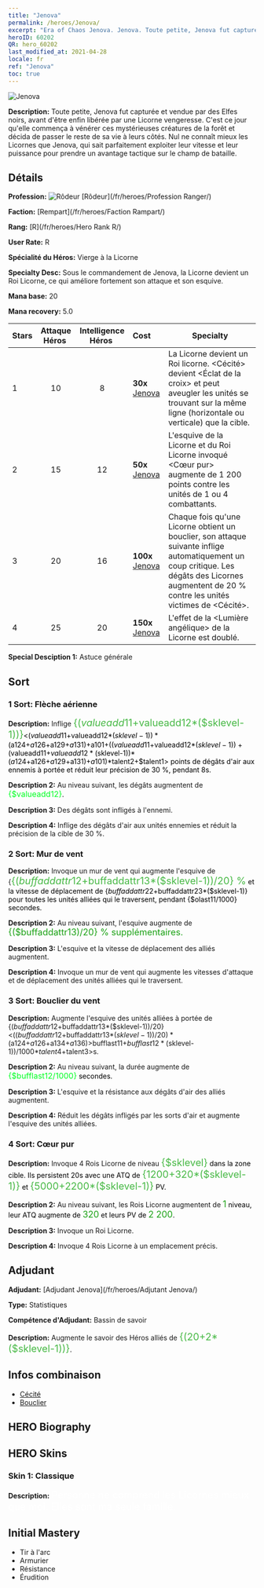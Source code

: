 ```yaml
---
title: "Jenova"
permalink: /heroes/Jenova/
excerpt: "Era of Chaos Jenova. Jenova. Toute petite, Jenova fut capturée et vendue par des Elfes noirs, avant d'être enfin libérée par une Licorne vengeresse. C'est ce jour qu'elle commença à vénérer ces mystérieuses créatures de la forêt et décida de passer le reste de sa vie à leurs côtés. Nul ne connaît mieux les Licornes que Jenova, qui sait parfaitement exploiter leur vitesse et leur puissance pour prendre un avantage tactique sur le champ de bataille."
heroID: 60202
QR: hero_60202
last_modified_at: 2021-04-28
locale: fr
ref: "Jenova"
toc: true
---
```

  ![Jenova](/images/h/h_Ylthin.jpg)

 **Description:** Toute petite, Jenova fut capturée et vendue par des Elfes noirs, avant d'être enfin libérée par une Licorne vengeresse. C'est ce jour qu'elle commença à vénérer ces mystérieuses créatures de la forêt et décida de passer le reste de sa vie à leurs côtés. Nul ne connaît mieux les Licornes que Jenova, qui sait parfaitement exploiter leur vitesse et leur puissance pour prendre un avantage tactique sur le champ de bataille.
## Détails
 **Profession:** ![Rôdeur](/images/h/h_prof_3.png)  [Rôdeur](/fr/heroes/Profession Ranger/)

 **Faction:** [Rempart](/fr/heroes/Faction Rampart/)

 **Rang:** [R](/fr/heroes/Hero Rank R/)

 **User Rate:** R

 **Spécialité du Héros:** Vierge à la Licorne

 **Specialty Desc:** Sous le commandement de Jenova, la Licorne devient un Roi Licorne, ce qui améliore fortement son attaque et son esquive.

 **Mana base:** 20

 **Mana recovery:** 5.0


  | Stars | Attaque Héros  | Intelligence Héros  | Cost |     Specialty     |
  |---------|:---------------:|:---------------:|:--|--------------------|
  |    1    | 10 | 8 | **30x** [Jenova](/ItemsFR/her_365/) | La Licorne devient un Roi licorne. <Cécité> devient <Éclat de la croix> et peut aveugler les unités se trouvant sur la même ligne (horizontale ou verticale) que la cible. |
  |    2    | 15 | 12 | **50x** [Jenova](/ItemsFR/her_365/) | L'esquive de la Licorne et du Roi Licorne invoqué <Cœur pur> augmente de 1 200 points contre les unités de 1 ou 4 combattants. |
  |    3    | 20 | 16 | **100x** [Jenova](/ItemsFR/her_365/) | Chaque fois qu'une Licorne obtient un bouclier, son attaque suivante inflige automatiquement un coup critique. Les dégâts des Licornes augmentent de 20 % contre les unités victimes de <Cécité>. |
  |    4    | 25 | 20 | **150x** [Jenova](/ItemsFR/her_365/) | L'effet de la <Lumière angélique> de la Licorne est doublé. |

 **Special Desciption 1:** Astuce générale

## Sort
### 1 Sort: Flèche aérienne
 **Description:** Inflige <span style="color: #48b946;font-size:20px">{($valueadd11+$valueadd12*($sklevel-1))}</span><span style="color: black"><($valueadd11+$valueadd12*($sklevel-1))*($a124+$a126+$a129+$a131)+$a101+(($valueadd11+$valueadd12*($sklevel-1))+($valueadd11+$valueadd12*($sklevel-1))*($a124+$a126+$a129+$a131)+$a101)*$talent2+$talent1> points de dégâts d'air aux ennemis à portée et réduit leur précision de 30 %, pendant 8s.

 **Description 2:** Au niveau suivant, les dégâts augmentent de <span style="color: #00ff22;font-size:16px">{$valueadd12}</span><span style="color: black">.

 **Description 3:** Des dégâts sont infligés à l'ennemi.

 **Description 4:** Inflige des dégâts d'air aux unités ennemies et réduit la précision de la cible de 30 %.

### 2 Sort: Mur de vent
 **Description:** Invoque un mur de vent qui augmente l'esquive de {<span style="color: #48b946;font-size:20px">{($buffaddattr12+$buffaddattr13*($sklevel-1))/20} %</span><span style="color: black"> et la vitesse de déplacement de {$buffaddattr22+$buffaddattr23*($sklevel-1)} pour toutes les unités alliées qui le traversent, pendant {$olast11/1000} secondes.

 **Description 2:** Au niveau suivant, l'esquive augmente de <span style="color: #1ca216;font-size:18px">{($buffaddattr13)/20} % supplémentaires.</span><span style="color: black">

 **Description 3:** L'esquive et la vitesse de déplacement des alliés augmentent.

 **Description 4:** Invoque un mur de vent qui augmente les vitesses d'attaque et de déplacement des unités alliées qui le traversent.

### 3 Sort: Bouclier du vent
 **Description:** Augmente l'esquive des unités alliées à portée de {($buffaddattr12+$buffaddattr13*($sklevel-1))/20}<(($buffaddattr12+$buffaddattr13*($sklevel-1))/20)*($a124+$a126+$a134+$a136)> % et les immunise contre les sorts d'air pendant <span style="color: #48b946;font-size:20px">{($bufflast11+$bufflast12*($sklevel-1))/1000}</span><span style="color: black"><($bufflast11+$bufflast12*($sklevel-1))/1000*$talent4+$talent3>s.

 **Description 2:** Au niveau suivant, la durée augmente de <span style="color: #00ff22;font-size:16px">{$bufflast12/1000}</span><span style="color: black"> secondes.

 **Description 3:** L'esquive et la résistance aux dégâts d'air des alliés augmentent.

 **Description 4:** Réduit les dégâts infligés par les sorts d'air et augmente l'esquive des unités alliées.

### 4 Sort: Cœur pur
 **Description:** Invoque 4 Rois Licorne de niveau <span style="color: #48b946;font-size:20px">{$sklevel}</span><span style="color: black"> dans la zone cible. Ils persistent 20s avec une ATQ de <span style="color: #48b946;font-size:20px">{1200+320*($sklevel-1)}</span><span style="color: black"> et <span style="color: #48b946;font-size:20px">{5000+2200*($sklevel-1)}</span><span style="color: black"> PV.

 **Description 2:** Au niveau suivant, les Rois Licorne augmentent de <span style="color: #1ca216;font-size:18px">1</span><span style="color: black"> niveau, leur ATQ augmente de <span style="color: #1ca216;font-size:18px">320</span><span style="color: black"> et leurs PV de <span style="color: #1ca216;font-size:18px">2 200</span><span style="color: black">.

 **Description 3:** Invoque un Roi Licorne.

 **Description 4:** Invoque 4 Rois Licorne à un emplacement précis.


## Adjudant

 **Adjudant:**  [Adjudant Jenova](/fr/heroes/Adjutant Jenova/) 

 **Type:**  Statistiques 

 **Compétence d'Adjudant:**  Bassin de savoir 

 **Description:** Augmente le savoir des Héros alliés de <span style="color: #48b946;font-size:20px">{(20+2*($sklevel-1))}</span><span style="color: black">.

## Infos combinaison

* [Cécité](/fr/combination/Cécité/) 
* [Bouclier](/fr/combination/Bouclier/) 

## HERO Biography

## HERO Skins
### Skin 1: **Classique**

 **Description:** <span style="color: #ffffff;font-size:20px">Personne ne comprend les Licornes mieux que moi. Elles sont ma seule famille.</span>



## Initial Mastery
   - Tir à l'arc
   - Armurier
   - Résistance
   - Érudition
